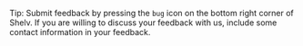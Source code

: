 

Tip: Submit feedback by pressing the `bug` icon on the bottom right corner of Shelv. If you are willing to discuss your feedback with us, include some contact information in your feedback. 